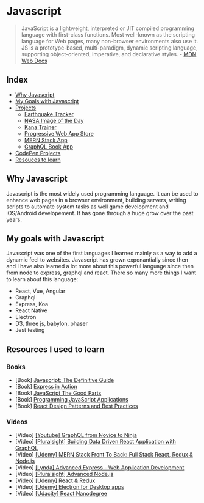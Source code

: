 # Javascript

> JavaScript is a lightweight, interpreted or JIT compiled programming language
> with first-class functions. Most well-known as the scripting language for
> Web pages, many non-browser environments also use it. JS is a prototype-based,
> multi-paradigm, dynamic scripting language, supporting object-oriented,
> imperative, and declarative styles. -
> [MDN Web Docs](https://developer.mozilla.org/bm/docs/Web/JavaScript)

## Index

- [Why Javascript](#why-javascript)
- [My Goals with Javascript](#my-goals-with-javascript)
- [Projects](/)
  - [Earthquake Tracker](https://github.com/alexanderluna/earthquake-tracker)
  - [NASA Image of the Day](https://github.com/alexanderluna/nasa-udacity)
  - [Kana Trainer](https://github.com/alexanderluna/kana-trainer)
  - [Progressive Web App Store](https://github.com/alexanderluna/pwa-app-store)
  - [MERN Stack App](https://github.com/alexanderluna/javascript_box/tree/master/express/mern_stack)
  - [GraphQL Book App](https://github.com/alexanderluna/javascript_box/tree/master/express/graphql-book-project)
- [CodePen Projects](https://codepen.io/mr-moon)
- [Resouces to learn](#resources-to-learn)

## Why Javascript

Javascript is the most widely used programming language. It can be used to
enhance web pages in a browser environment, building servers, writing scripts
to automate system tasks as well game development and iOS/Android developement.
It has gone through a huge grow over the past years.

## My goals with Javascript

Javascript was one of the first languages I learned mainly as a way to add a
dynamic feel to websites. Javascript has grown exponantially since then and I
have also learned a lot more about this powerful language since then from node
to express, graphql and react. There so many more things I want to learn about
this language:

- React, Vue, Angular
- Graphql
- Express, Koa
- React Native
- Electron
- D3, three js, babylon, phaser
- Jest testing

## Resources I used to learn

### Books

- [Book] [Javascript: The Definitive Guide](https://www.amazon.com/JavaScript-Definitive-Guide-Activate-Guides/dp/0596805527/ref=sr_1_1?ie=UTF8&qid=1541282827&sr=8-1&keywords=Javascript%3A+The+Definitive+Guide&dpID=51WD-F3GobL&preST=_SX218_BO1,204,203,200_QL40_&dpSrc=srch)
- [Book] [Express in Action](https://www.amazon.com/Express-Action-Writing-building-applications/dp/1617292427/ref=sr_1_1?ie=UTF8&qid=1541282856&sr=8-1&keywords=Express+in+Action&dpID=51SavsoSFIL&preST=_SX218_BO1,204,203,200_QL40_&dpSrc=srch)
- [Book] [JavaScript The Good Parts](https://www.amazon.com/JavaScript-Good-Parts-Douglas-Crockford/dp/0596517742/ref=sr_1_1?ie=UTF8&qid=1541282874&sr=8-1&keywords=JavaScript+The+Good+Parts&dpID=5131OWtQRaL&preST=_SX218_BO1,204,203,200_QL40_&dpSrc=srch)
- [Book] [Programming JavaScript Applications](https://www.amazon.com/Programming-JavaScript-Applications-Architecture-Libraries/dp/1491950293/ref=sr_1_1?ie=UTF8&qid=1541282892&sr=8-1&keywords=Programming+JavaScript+Applications)
- [Book] [React Design Patterns and Best Practices](https://www.amazon.com/React-Design-Patterns-Best-Practices/dp/1786464535/ref=sr_1_1_sspa?ie=UTF8&qid=1541282916&sr=8-1-spons&keywords=React+Design+Patterns+and+Best+Practices&psc=1)

### Videos

- [Video] [[Youtube] GraphQL from Novice to Ninja](https://www.youtube.com/watch?v=Y0lDGjwRYKw&list=PL4cUxeGkcC9iK6Qhn-QLcXCXPQUov1U7f)
- [Video] [[Pluralsight] Building Data Driven React Application with GraphQL](https://www.pluralsight.com/courses/react-apps-with-relay-graphql-flux)
- [Video] [[Udemy] MERN Stack Front To Back: Full Stack React, Redux & Node.js](https://www.udemy.com/mern-stack-front-to-back/)
- [Video] [[Lynda] Advanced Express - Web Application Development](https://www.lynda.com/Express-js-tutorials/Mastering-Express-Web-Application-Development/521234-2.html)
- [Video] [[Pluralsight] Advanced Node.js](https://www.pluralsight.com/courses/nodejs-advanced)
- [Video] [[Udemy] React & Redux](https://www.udemy.com/react-redux/)
- [Video] [[Udemy] Electron for Desktop apps](https://www.udemy.com/electron-react-tutorial/)
- [Video] [[Udacity] React Nanodegree](https://www.udacity.com/course/react-nanodegree--nd019)
